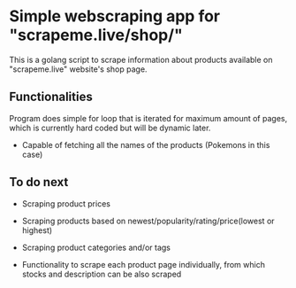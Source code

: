 # Simple webscraping app for "scrapeme.live/shop/"

This is a golang script to scrape information about products available on "scrapeme.live" website's shop page.

## Functionalities

Program does simple for loop that is iterated for maximum amount of pages, which is currently hard coded but will be dynamic later.

 - Capable of fetching all the names of the products (Pokemons in this case)

## To do next

 - Scraping product prices

 - Scraping products based on newest/popularity/rating/price(lowest or highest)

 - Scraping product categories and/or tags

 - Functionality to scrape each product page individually, from which stocks and description can be also scraped